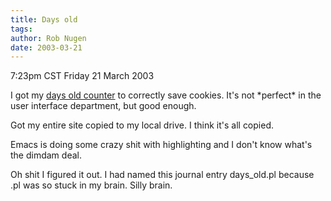 ```yaml
---
title: Days old
tags: 
author: Rob Nugen
date: 2003-03-21
---
```


<p class=date>7:23pm CST Friday 21 March 2003</p>

<p>I got my <a href="/cgi-local/days/daysold.pl">days old counter</a>
to correctly save cookies.  It's not *perfect* in the user interface
department, but good enough.</p>

<p>Got my entire site copied to my local drive.  I think it's all
copied.</p>

<p>Emacs is doing some crazy shit with highlighting and I don't know
what's the dimdam deal.</p>

<p>Oh shit I figured it out.  I had named this journal entry
days_old.pl because .pl was so stuck in my brain.  Silly brain.</p>
